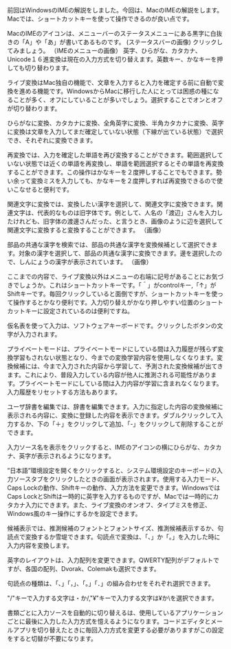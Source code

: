 前回はWindowsのIMEの解説をしました。今回は、MacのIMEの解説をします。Macでは、ショートカットキーを使って操作できるのが良い点です。

MacのIMEのアイコンは、メニューバーのステータスメニューにある黒字に白抜きの「A」や「あ」が書いてあるものです。
(ステータスバーの画像)
クリックしてみましょう。
（IMEのメニューの画像）
英字、ひらがな、カタカナ、Unicode１６進変換は現在の入力方式を切り替えます。英数キー、かなキーを押しても切り替わります。

ライブ変換はMac独自の機能で、文章を入力すると入力を確定する前に自動で変換を進める機能です。WindowsからMacに移行した人にとっては困惑の種になることが多く、オフにしていることが多いでしょう。選択することでオンとオフが切り替わります。

ひらがなに変換、カタカナに変換、全角英字に変換、半角カタカナに変換、英字に変換は文章を入力してまだ確定していない状態（下線が出ている状態）で選択でき、それぞれに変換できます。

再変換では、入力を確定した単語を再び変換することができます。範囲選択していない状態では近くの単語を再変換し、単語を範囲選択するとその単語を再変換することができます。この操作はかなキーを２度押しすることでもできます。勢い余って変換ミスを入力しても、かなキーを２度押しすれば再変換できるので使いこなせると便利です。

関連文字に変換では、変換したい漢字を選択して、関連文字に変換できます。関連文字は、代表的なものは旧字体です。例として、人名の「渡辺」さんを入力したけれども、旧字体の渡邊さんだった、と言うとき、画像のように辺を選択して関連文字に変換すると変換することができます。
（画像）

部品の共通な漢字を検索では、部品の共通な漢字を変換候補として選択できます。対象の漢字を選択して、部品の共通な漢字に変換できます。邊を選択したので、しんにょうの漢字が表示されています。
（画像）

ここまでの内容で、ライブ変換以外はメニューの右端に記号があることにお気づきでしょうか。これはショートカットキーです。「＾」がcontrolキー,「↑」がShiftキーです。毎回クリックしていると面倒ですが、ショートカットキーを使って操作するとかなり便利です。入力切り替えがかなり押しやすい位置のショートカットキーに設定されているのは便利ですね。

仮名表を使って入力は、ソフトウェアキーボードです。クリックしたボタンの文字が入力されます。

プライベートモードは、プライベートモードにしている間は入力履歴が残らず変換学習もされない状態となり、今までの変換学習内容を使用しなくなります。変換候補には、今まで入力された内容から学習して、予測された変換候補が出てきます。これにより、普段入力している内容が他人に推測される可能性があります。プライベートモードにしている間は入力内容が学習に含まれなくなります。入力履歴をリセットする方法もあります。

ユーザ辞書を編集では、辞書を編集できます。入力に指定した内容の変換候補に表示される内容に、変換に登録した内容を表示できます。ダブルクリックして入力するか、下の「＋」をクリックして追加、「-」をクリックして削除することができます。

入力ソース名を表示をクリックすると、IMEのアイコンの横にひらがな、カタカナ、英字が表示されるようになります。

”日本語”環境設定を開くをクリックすると、システム環境設定のキーボードの入力ソースタブをクリックしたときの画面が表示されます。使用する入力モード、Caps Lockの動作、Shiftキーの動作、入力方法を変更できます。WindowsではCaps LockとShiftは一時的に英字を入力するものですが、Macでは一時的にカタカナ入力にできます。また、ライブ変換のオンオフ、タイプミスを修正、Windows風のキー操作にするかを設定できます。

候補表示では、推測候補のフォントとフォントサイズ、推測候補表示するか、句読点で変換するか雪堤できます。句読点で変換は、「、」か「。」を入力した時に入力内容を変換します。

英字のレイアウトは、入力配列を変更できます。QWERTY配列がデフォルトですが、各国の配列、Dvorak、Colemakも選択できます。

句読点の種類は、「、」「，」、「。」「．」の組み合わせをそれぞれ選択できます。

"/"キーで入力する文字は・か/,"¥"キーで入力する文字は¥か\を選択できます。

書類ごとに入力ソースを自動的に切り替えるは、使用しているアプリケーションごとに最後に入力した入力方式を憶えるようになります。コードエディタとメールアプリを切り替えたときに毎回入力方式を変更する必要がありますがこの設定をすると切替が不要になります。